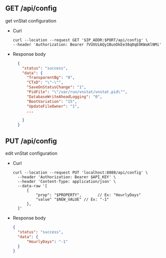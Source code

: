 ## GET /api/config

get vnStat configuration

- Curl

  ```
  curl --location --request GET '$IP_ADDR:$PORT/api/config' \
  --header 'Authorization: Bearer 7VUXUiAQy1BunDkEe38q0qEOKWaKlNMi'
  ```

- Response body

  ```json
    {
      "status": "success",
      "data": {
        "TransparentBg": "0",
        "CTxD": "\"-\"",
        "SaveOnStatusChange": "1",
        "PidFile": "\"/var/run/vnstat/vnstat.pid\"",
        "DatabaseWriteAheadLogging": "0",
        "BootVariation": "15",
        "UpdateFileOwner": "1",
        ...

      }
    }
  ```

## PUT /api/config

edit vnStat configuration

- Curl

  ```
  curl --location --request PUT 'localhost:8080/api/config' \
    --header 'Authorization: Bearer $API_KEY' \
    --header 'Content-Type: application/json' \
    --data-raw '[
        {
            "prop": "$PROPERTY",       // Ex: "HourlyDays"
            "value" "$NEW_VALUE" // Ex: "-1"
        },
    ]'
  ```

- Response body

  ```json
  {
  	"status": "success",
  	"data": {
  		"HourlyDays": "-1"
  	}
  }
  ```
